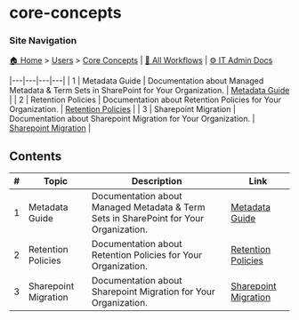 # core-concepts

### Site Navigation
[🏠 Home](../../README.md) > [Users](../README.md) > [Core Concepts](README.md) | [📂 All Workflows](../../users/users.md) | [⚙ IT Admin Docs](../../it-admins/README.md)

|---|---|---|---|
| 1 | Metadata Guide | Documentation about Managed Metadata & Term Sets in SharePoint for Your Organization. | [Metadata Guide](metadata-guide.md) |
| 2 | Retention Policies | Documentation about Retention Policies for Your Organization. | [Retention Policies](retention-policies.md) |
| 3 | Sharepoint Migration | Documentation about Sharepoint Migration for Your Organization. | [Sharepoint Migration](sharepoint-migration.md) |

## Contents

| **#** | **Topic** | **Description** | **Link** |
|---|---|---|---|
| 1 | Metadata Guide | Documentation about Managed Metadata & Term Sets in SharePoint for Your Organization. | [Metadata Guide](metadata-guide.md) |
| 2 | Retention Policies | Documentation about Retention Policies for Your Organization. | [Retention Policies](retention-policies.md) |
| 3 | Sharepoint Migration | Documentation about Sharepoint Migration for Your Organization. | [Sharepoint Migration](sharepoint-migration.md) |